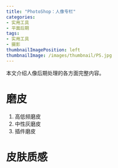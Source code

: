 ```yaml
---
title: "PhotoShop：人像专栏"
categories:
- 实用工具
- 平面后期
tags:
- 实用工具
- 摄影
thumbnailImagePosition: left
thumbnailImage: /images/thumbnail/PS.jpg
---
```

本文介绍人像后期处理的各方面完整内容。
<!--more-->
# 磨皮
1. 高低频磨皮
1. 中性灰磨皮
1. 插件磨皮

# 皮肤质感